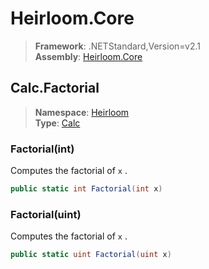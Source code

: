 # Heirloom.Core

> **Framework**: .NETStandard,Version=v2.1  
> **Assembly**: [Heirloom.Core][0]  

## Calc.Factorial

> **Namespace**: [Heirloom][0]  
> **Type**: [Calc][1]  

### Factorial(int)

Computes the factorial of `x` .

```cs
public static int Factorial(int x)
```

### Factorial(uint)

Computes the factorial of `x` .

```cs
public static uint Factorial(uint x)
```

[0]: ../../../Heirloom.Core.md
[1]: ../Calc.md
